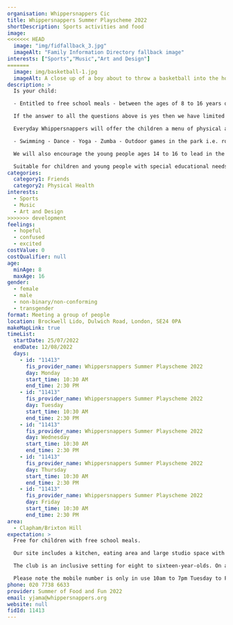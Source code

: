 ```yaml
---
organisation: Whippersnappers Cic
title: Whippersnappers Summer Playscheme 2022
shortDescription: Sports activities and food
image:
<<<<<<< HEAD
  image: "img/fidfallback_3.jpg"
  imageAlt: "Family Information Directory fallback image"
interests: ["Sports","Music","Art and Design"]
=======
  image: img/basketball-1.jpg
  imageAlt: A close up of a boy about to throw a basketball into the hoop
description: >
  Is your child:

  - Entitled to free school meals - between the ages of 8 to 16 years old - a Lambeth resident?

  If the answer to all the questions above is yes then we have limited free places available at the Whippersnapper Summer playscheme  which is funded by Lambeth HAF

  Everyday Whippersnappers will offer the children a menu of physical activities that young people can choose from. Activities can include;

  - Swimming - Dance - Yoga - Zumba - Outdoor games in the park i.e. rounders, obstacle races, football, basketball, and tennis.

  We will also encourage the young people ages 14 to 16 to lead in the activities if they have relevant skills in sports or physical activity with support from our playworkers.

  Suitable for children and young people with special educational needs and disabilities.
categories:
  category1: Friends
  category2: Physical Health
interests:
  - Sports
  - Music
  - Art and Design
>>>>>>> development
feelings:
  - hopeful
  - confused
  - excited
costValue: 0
costQualifier: null
age:
  minAge: 8
  maxAge: 16
gender:
  - female
  - male
  - non-binary/non-conforming
  - transgender
format: Meeting a group of people
location: Brockwell Lido, Dulwich Road, London, SE24 0PA
makeMapLink: true
timeList:
  startDate: 25/07/2022
  endDate: 12/08/2022
  days:
    - id: "11413"
      fis_provider_name: Whippersnappers Summer Playscheme 2022
      day: Monday
      start_time: 10:30 AM
      end_time: 2:30 PM
    - id: "11413"
      fis_provider_name: Whippersnappers Summer Playscheme 2022
      day: Tuesday
      start_time: 10:30 AM
      end_time: 2:30 PM
    - id: "11413"
      fis_provider_name: Whippersnappers Summer Playscheme 2022
      day: Wednesday
      start_time: 10:30 AM
      end_time: 2:30 PM
    - id: "11413"
      fis_provider_name: Whippersnappers Summer Playscheme 2022
      day: Thursday
      start_time: 10:30 AM
      end_time: 2:30 PM
    - id: "11413"
      fis_provider_name: Whippersnappers Summer Playscheme 2022
      day: Friday
      start_time: 10:30 AM
      end_time: 2:30 PM
area:
  - Clapham/Brixton Hill
expectation: >
  Free for children with free school meals.

  Our site includes a kitchen, eating area and large studio space with dance mirrors, gym mats, a stage, a sound system and disco lights. We are also working in partnership with Fusion Lifestyle which has offered free access to the outdoor lido swimming pool.

  The club is an inclusive setting for eight to sixteen-year-olds. On arrival, our playworkers will support the young people to prepare a healthy meal which they will sit down and eat together in our dining area.

  Please note the mobile number is only in use 10am to 7pm Tuesday to Friday.
phone: 020 7738 6633
provider: Summer of Food and Fun 2022
email: yjama@whippersnappers.org
website: null
fidId: 11413
---
```

